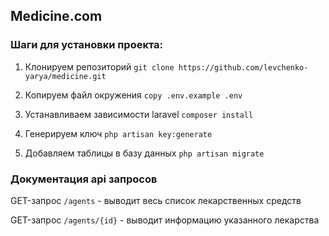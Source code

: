 ## Medicine.com

### Шаги для установки проекта:

1. Клонируем репозиторий
`git clone https://github.com/levchenko-yarya/medicine.git`

2. Копируем файл окружения
`copy .env.example .env`

3. Устанавливаем зависимости laravel
`composer install`

4. Генерируем ключ
`php artisan key:generate`

5. Добавляем таблицы в базу данных
`php artisan migrate`

### Документация api запросов

GET-запрос `/agents` - выводит весь список лекарственных средств

GET-запрос `/agents/{id}` - выводит информацию указанного лекарства
